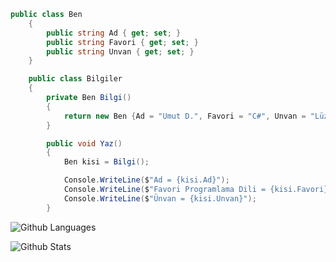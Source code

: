 ```csharp
public class Ben
    {
        public string Ad { get; set; }
        public string Favori { get; set; }
        public string Unvan { get; set; }
    }

    public class Bilgiler
    {
        private Ben Bilgi()
        {
            return new Ben {Ad = "Umut D.", Favori = "C#", Unvan = "Lüzumsuz İşler Müdürü"};
        }

        public void Yaz()
        {
            Ben kisi = Bilgi();

            Console.WriteLine($"Ad = {kisi.Ad}");
            Console.WriteLine($"Favori Programlama Dili = {kisi.Favori}");
            Console.WriteLine($"Ünvan = {kisi.Unvan}");
        }
```

![Github Languages](https://github-readme-stats.vercel.app/api/top-langs/?username=umut-d&layout=compact&hide=html)

![Github Stats](https://readmestats.vercel.app/api?username=umut-d&show_icons=true&title_color=333&icon_color=d43111&count_private=true&include_all_commits=true)
